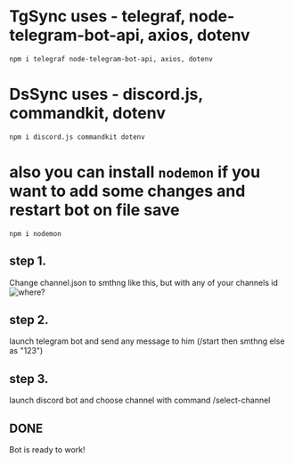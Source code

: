 # TgSync uses - telegraf, node-telegram-bot-api, axios, dotenv
```
npm i telegraf node-telegram-bot-api, axios, dotenv
```
# DsSync uses - discord.js, commandkit, dotenv
```
npm i discord.js commandkit dotenv
```
# also you can install ``nodemon`` if you want to add some changes and restart bot on file save
```
npm i nodemon
```
## step 1.
Change channel.json to smthng like this, but with any of your channels id ![where?](https://i.imgur.com/N81DnV7.png)
## step 2. 
launch telegram bot and send any message to him (/start then smthng else as "123")
## step 3.
launch discord bot and choose channel with command /select-channel
## DONE
Bot is ready to work!
